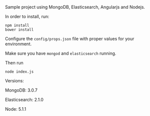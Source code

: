 Sample project using MongoDB, Elasticsearch, Angularjs and Nodejs.

In order to install, run:

```
npm install
bower install
```

Configure the `config/props.json` file with proper values for your environment.

Make sure you have ```mongod``` and ```elasticsearch``` running.

Then run 
```
node index.js
```

Versions:

MongoDB: 3.0.7

Elasticsearch: 2.1.0

Node: 5.1.1
